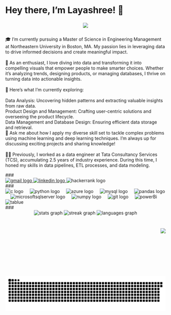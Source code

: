 <br clear="both">

<h1 align="left">Hey there, I’m Layashree! 👋</h1>

###

<div align="center">
  <img height="200" src="https://media.licdn.com/dms/image/D4E16AQHVNTHer5qCVQ/profile-displaybackgroundimage-shrink_200_800/0/1702135565211?e=2147483647&v=beta&t=HM-rcXRadYK8KRPjEFlDCodayHPVAEXwogM5Nzkg-aw"  />
</div>

###

<p align="left">🎓 I’m currently pursuing a Master of Science in Engineering Management at Northeastern University in Boston, MA. My passion lies in leveraging data to drive informed decisions and create meaningful impact.<br><br>🔬 As an enthusiast, I love diving into data and transforming it into compelling visuals that empower people to make smarter choices. Whether it’s analyzing trends, designing products, or managing databases, I thrive on turning data into actionable insights.<br><br>🌱 Here’s what I’m currently exploring:<br><br>Data Analysis: Uncovering hidden patterns and extracting valuable insights from raw data.<br>Product Design and Management: Crafting user-centric solutions and overseeing the product lifecycle.<br>Data Management and Database Design: Ensuring efficient data storage and retrieval.<br>💬 Ask me about how I apply my diverse skill set to tackle complex problems using machine learning and deep learning techniques. I’m always up for discussing exciting projects and sharing knowledge!<br><br>👩‍💻 Previously, I worked as a data engineer at Tata Consultancy Services (TCS), accumulating 2.5 years of industry experience. During this time, I honed my skills in data pipelines, ETL processes, and data modeling.</p>
###
<div align="left">
  <a href="layashreeadepu@gmail.com" target="_blank">
    <img src="https://img.shields.io/static/v1?message=Gmail&logo=gmail&label=&color=D14836&logoColor=white&labelColor=&style=for-the-badge" height="35" alt="gmail logo"  />
  </a>
  <a href="https://www.linkedin.com/in/layashreeadepu/" target="_blank">
    <img src="https://img.shields.io/static/v1?message=LinkedIn&logo=linkedin&label=&color=0077B5&logoColor=white&labelColor=&style=for-the-badge" height="35" alt="linkedin logo"  />
  </a>
  <img src="https://img.shields.io/static/v1?message=HackerRank&logo=hackerrank&label=&color=2EC866&logoColor=white&labelColor=&style=for-the-badge" height="35" alt="hackerrank logo"  />
</div>
###
<div align="left">
  <img src="https://cdn.jsdelivr.net/gh/devicons/devicon/icons/c/c-original.svg" height="30" alt="c logo"  />
  <img width="12" />
  <img src="https://cdn.jsdelivr.net/gh/devicons/devicon/icons/python/python-original.svg" height="30" alt="python logo"  />
  <img width="12" />
  <img src="https://cdn.jsdelivr.net/gh/devicons/devicon/icons/azure/azure-original.svg" height="30" alt="azure logo"  />
  <img width="12" />
  <img src="https://cdn.simpleicons.org/mysql/4479A1" height="30" alt="mysql logo"  />
  <img width="12" />
  <img src="https://cdn.simpleicons.org/pandas/150458" height="30" alt="pandas logo"  />
  <img width="12" />
  <img src="https://cdn.jsdelivr.net/gh/devicons/devicon/icons/microsoftsqlserver/microsoftsqlserver-plain.svg" height="30" alt="microsoftsqlserver logo"  />
  <img width="12" />
  <img src="https://cdn.jsdelivr.net/gh/devicons/devicon/icons/numpy/numpy-original.svg" height="30" alt="numpy logo"  />
  <img width="12" />
  <img src="https://skillicons.dev/icons?i=git" height="30" alt="git logo"  />
  <img width="12" />
  <img src="https://profilinator.rishav.dev/skills-assets/powerbi.png" height="30" alt="powerBi"  />
  <img width="12" />
  <img src="https://profilinator.rishav.dev/skills-assets/tableau.svg" height="30" alt="tablue"  />
</div>
###
<div align="center">
  <img src="https://github-readme-stats.vercel.app/api?username=layashreeadepu&hide_title=false&hide_rank=false&show_icons=true&include_all_commits=true&count_private=true&disable_animations=false&theme=dracula&locale=en&hide_border=false" height="150" alt="stats graph"  />
  <img src="https://streak-stats.demolab.com?user=layashreeadepu&locale=en&mode=daily&theme=dracula&hide_border=false&border_radius=5" height="150" alt="streak graph"  />
  <img src="https://github-readme-stats.vercel.app/api/top-langs?username=layashreeadepu&locale=en&hide_title=false&layout=compact&card_width=320&langs_count=5&theme=dracula&hide_border=false" height="150" alt="languages graph"  />
</div>

###

<br clear="both">

<img align="right" height="150" src="https://2a.consulting/wp-content/uploads/2020/02/2A_developer_small.gif"  />

###

<img src="https://raw.githubusercontent.com/layashreeadepu/layashreeadepu/output/snake.svg" alt="Snake animation" />

###
